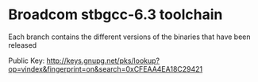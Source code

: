 # Broadcom stbgcc-6.3 toolchain
Each branch contains the different versions of the binaries that have been released

Public Key:
http://keys.gnupg.net/pks/lookup?op=vindex&fingerprint=on&search=0xCFEAA4EA18C29421
